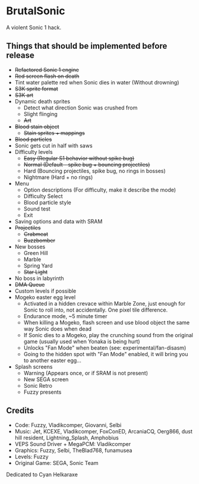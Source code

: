 # BrutalSonic
A violent Sonic 1 hack.

## Things that should be implemented before release
- ~~Refactored Sonic 1 engine~~
- ~~Red screen flash on death~~
- Tint water palette red when Sonic dies in water (Without drowning)
- ~~S3K sprite format~~
- ~~S3K art~~
- Dynamic death sprites
    - Detect what direction Sonic was crushed from
    - Slight flinging
    - ~~Art~~
- ~~Blood stain object~~
    - ~~Stain sprites + mappings~~
- ~~Blood particles~~
- Sonic gets cut in half with saws
- Difficulty levels
    - ~~Easy (Regular S1 behavior without spike bug)~~
    - ~~Normal (Default - spike bug + bouncing projectiles)~~
    - Hard (Bouncing projectiles, spike bug, no rings in bosses)
    - Nightmare (Hard + no rings)
- Menu
    - Option descriptions (For difficulty, make it describe the mode)
    - Difficulty Select
    - Blood particle style
    - Sound test
    - Exit
- Saving options and data with SRAM
- ~~Projectiles~~
    - ~~Crabmeat~~
    - ~~Buzzbomber~~
- New bosses
    - Green Hill
    - Marble
    - Spring Yard
    - ~~Star Light~~
- No boss in labyrinth
- ~~DMA Queue~~
- Custom levels if possible
- Mogeko easter egg level
    - Activated in a hidden crevace within Marble Zone, just enough for Sonic to roll into, not accidentally. One pixel tile difference.
    - Endurance mode, ~5 minute timer
    - When killing a Mogeko, flash screen and use blood object the same way Sonic does when dead
    - If Sonic dies to a Mogeko, play the crunching sound from the original game (usually used when Yonaka is being hurt)
    - Unlocks "Fan Mode" when beaten (see: experimental/fan-disasm)
    - Going to the hidden spot with "Fan Mode" enabled, it will bring you to another easter egg...
- Splash screens
    - Warning (Appears once, or if SRAM is not present)
    - New SEGA screen
    - Sonic Retro
    - Fuzzy presents

## Credits
- Code: Fuzzy, Vladikcomper, Giovanni, Selbi
- Music: Jet, KCEXE, Vladikcomper, FoxConED, ArcaniaCQ, Oerg866, dust hill resident, Lightning_Splash, Amphobius
- VEPS Sound Driver + MegaPCM: Vladikcomper
- Graphics: Fuzzy, Selbi, TheBlad768, funamusea
- Levels: Fuzzy
- Original Game: SEGA, Sonic Team

Dedicated to Cyan Helkaraxe